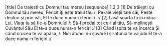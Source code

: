 [title] De traiesti cu Domnul tau mereu
[sequence] 1,2,3
[1]
De trăiești cu Domnul tău mereu,
Fericit îți este traiul tău
/: Pe-ale vieții tale căi,
Peste dealuri și prin văi,
El te duce numa-n fericiri. :/
[2]
Lasă soarta ta în mâna Lui,
Viața ta să fie-a Domnului
/: Să-I predai tot ce-i al tău,
Să-mplinești Cuvântul Său
El te-a duce numa-n fericiri :/
[3]
Când ispita te va încerca
Și când crucea te va apăsa,
/: Nici atunci nu șovăi
El și-atunci te va iubi
El te-a duce numa-n fericiri :/

